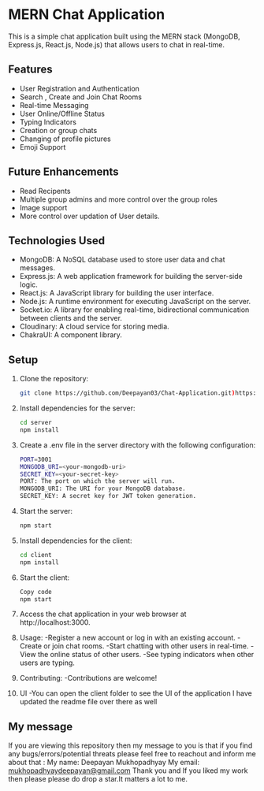 # MERN Chat Application

This is a simple chat application built using the MERN stack (MongoDB, Express.js, React.js, Node.js) that allows users to chat in real-time.

## Features

- User Registration and Authentication
- Search , Create and Join Chat Rooms
- Real-time Messaging
- User Online/Offline Status
- Typing Indicators
- Creation or group chats
- Changing of profile pictures
- Emoji Support

## Future Enhancements
- Read Recipents
- Multiple group admins and more control over the group roles
- Image support
- More control over updation of User details.

## Technologies Used

- MongoDB: A NoSQL database used to store user data and chat messages.
- Express.js: A web application framework for building the server-side logic.
- React.js: A JavaScript library for building the user interface.
- Node.js: A runtime environment for executing JavaScript on the server.
- Socket.io: A library for enabling real-time, bidirectional communication between clients and the server.
- Cloudinary: A cloud service for storing media.
- ChakraUI: A component library.
## Setup

1. Clone the repository:

   ```bash
   git clone https://github.com/Deepayan03/Chat-Application.git)https://github.com/Deepayan03/Chat-Application.git
2. Install dependencies for the server:
    ```bash
    cd server
    npm install
3. Create a .env file in the server directory with the following configuration:
    ```bash
    PORT=3001
    MONGODB_URI=<your-mongodb-uri>
    SECRET_KEY=<your-secret-key>
    PORT: The port on which the server will run.
    MONGODB_URI: The URI for your MongoDB database.
    SECRET_KEY: A secret key for JWT token generation.
4. Start the server:
   ```bash
   npm start
5. Install dependencies for the client:
     ```bash
     cd client
     npm install
6. Start the client:
    ```bash
    Copy code
    npm start
7. Access the chat application in your web browser at http://localhost:3000.

8. Usage:
    -Register a new account or log in with an existing account.
    -Create or join chat rooms.
    -Start chatting with other users in real-time.
    -View the online status of other users.
    -See typing indicators when other users are typing.

9. Contributing:
    -Contributions are welcome!
10. UI
    -You can open the client folder to see the UI of the application I have updated the readme file over there as well
## My message
   If you are viewing this repository then my message to you is that if you find any bugs/errors/potential threats please feel free to reachout and inform me about that :
   My name: Deepayan Mukhopadhyay 
   My email: mukhopadhyaydeepayan@gmail.com
   Thank you and If you liked my work then please please do drop a star.It matters a lot to me.
